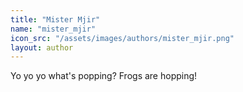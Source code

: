 ```yaml
---
title: "Mister Mjir"
name: "mister_mjir"
icon_src: "/assets/images/authors/mister_mjir.png"
layout: author
---
```


<p>Yo yo yo what's popping? Frogs are hopping!</p>
